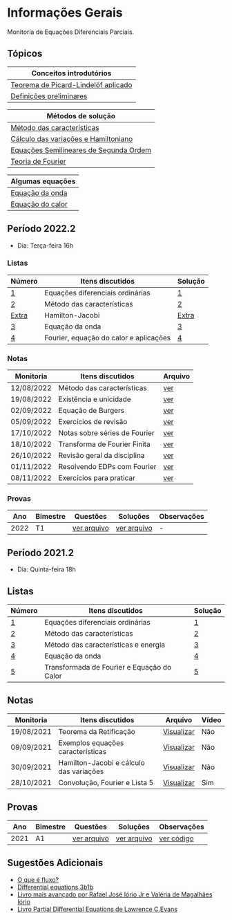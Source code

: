 # Informações Gerais 

Monitoria de Equações Diferenciais Parciais.

## Tópicos

|Conceitos introdutórios|
|---|
|[Teorema de Picard-Lindelöf aplicado](/ta-sessions/edp/existence_theorem/existence_theorem)|
|[Definições preliminares](/ta-sessions/edp/introduction)|

|Métodos de solução|
|---|
|[Método das características](/ta-sessions/edp/characteristics/characteristics)|
|[Cálculo das variações e Hamiltoniano](/ta-sessions/edp/calculus_of_variations)|
|[Equações Semilineares de Segunda Ordem](/ta-sessions/edp/second_order_semilinear)|
|[Teoria de Fourier](/ta-sessions/edp/fft/fft)|

|Algumas equações|
|---|
|[Equação da onda](/ta-sessions/edp/wave_equation)|
|[Equação do calor](/ta-sessions/edp/heat_equation)

## Período 2022.2

- Dia: Terça-feira 16h

### Listas

|Número|Itens discutidos|Solução|
|------|----------------|-------|
|[1](/files/disciplines/edp2022/lista1.pdf)|Equações diferenciais ordinárias|[1](/files/disciplines/edp2022/solutions1.pdf)|
|[2](/files/disciplines/edp2022/lista2.pdf)|Método das características|[2](/files/disciplines/edp2022/solutions2.pdf)|
|[Extra](/files/disciplines/edp2022/lista_hj.pdf)|Hamilton-Jacobi|[Extra](/files/disciplines/edp2022/lista_hj.pdf)|
|[3](/files/disciplines/edp2022/lista3.pdf)|Equação da onda|[3](/files/disciplines/edp2022/solutions3.pdf)|
|[4](/files/disciplines/edp2022/lista4.pdf)|Fourier, equação do calor e aplicações|[4](/files/disciplines/edp2022/solutions4.pdf)|

### Notas
  
|Monitoria|Itens discutidos|Arquivo|
|---------|----------------|-------|
|12/08/2022|Método das características|[ver](/files/disciplines/edp2022/monitoria12-08-2022.pdf)|
|19/08/2022|Existência e unicidade|[ver](/files/disciplines/edp2022/monitoria19-08-2022.pdf)|
|02/09/2022|Equação de Burgers|[ver](/files/disciplines/edp2022/monitoria02-09-2022.pdf)|
|05/09/2022|Exercícios de revisão|[ver](/files/disciplines/edp2022/monitoria05-09-2022.pdf)|
|17/10/2022|Notas sobre séries de Fourier|[ver](/files/disciplines/edp2022/fourier_notes.pdf)|
|18/10/2022|Transforma de Fourier Finita|[ver](/files/disciplines/edp2022/monitoria18-10-2022.pdf)|
|26/10/2022|Revisão geral da disciplina|[ver](/files/disciplines/edp2022/monitoria26-10-2022.pdf)|
|01/11/2022|Resolvendo EDPs com Fourier|[ver](/files/disciplines/edp2022/monitoria01-11-2022.pdf)|
|08/11/2022|Exercícios para praticar|[ver](/files/disciplines/edp2022/monitoria08-11-2022.pdf)|

### Provas

|Ano|Bimestre|Questões|Soluções|Observações|
|---|--------|--------|--------|-----------|
|2022|T1|[ver arquivo](/files/disciplines/edp2022/t1.pdf)|[ver arquivo](/files/disciplines/edp2022/t1_solucoes.pdf)|-|

## Período 2021.2

- Dia: Quinta-feira 18h

## Listas

|Número|Itens discutidos|Solução|
|------|----------------|-------|
|[1](/files/disciplines/edp/lista1.pdf)|Equações diferenciais ordinárias|[1](/ta-sessions/unavailable)|
|[2](/files/disciplines/edp/lista2.pdf)|Método das características|[2](/ta-sessions/unavailable)|
|[3](/files/disciplines/edp/lista3.pdf)|Método das características e energia|[3](/ta-sessions/unavailable)|
|[4](/files/disciplines/edp/lista4.pdf)|Equação da onda|[4](/ta-sessions/unavailable)|
|[5](/files/disciplines/edp/lista5.pdf)|Transformada de Fourier e Equação do Calor|[5](/ta-sessions/unavailable)|

## Notas
  
|Monitoria|Itens discutidos|Arquivo|Vídeo|
|---------|----------------|-------|-----| 
|19/08/2021|Teorema da Retificação|[Visualizar](/files/disciplines/edp/monitoria19-08-2021.pdf)|Não|
|09/09/2021|Exemplos equações características|[Visualizar](/files/disciplines/edp/exemplos_equacoes_caracteristicas.pdf)|Não|
|30/09/2021|Hamilton-Jacobi e cálculo das variações|[Visualizar](/files/disciplines/edp/hamilton-jacobi.pdf)|Não|
|28/10/2021|Convolução, Fourier e Lista 5|[Visualizar](/files/disciplines/edp/monitoria28-10-2021.pdf)|Sim|

## Provas

|Ano|Bimestre|Questões|Soluções|Observações|
|---|--------|--------|--------|-----------|
|2021|A1|[ver arquivo](/files/disciplines/edp/a1.pdf)|[ver arquivo](/ta-sessions/unavailable)|[ver código](/ta-sessions/unavailable)|

## Sugestões Adicionais 

- [O que é fluxo?](http://www.phys.boun.edu.tr/~burcin/Flux.pdf)
- [Differential equations 3b1b](https://www.youtube.com/playlist?list=PLZHQObOWTQDNPOjrT6KVlfJuKtYTftqH6)
- [Livro mais avançado por Rafael José Iório Jr e Valéria de Magalhães Iório](https://www.amazon.com.br/Fourier-Analysis-Partial-Differential-Equations/dp/052162116X)
- [Livro Partial Differential Equations de Lawrence C.Evans](https://www.amazon.com.br/Partial-Differential-Equations-Lawrence-Evans/dp/0821807722)